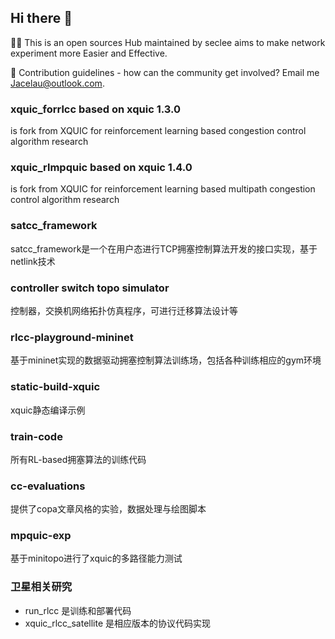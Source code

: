 ## Hi there 👋

<!--

**Here are some ideas to get you started:**

🙋‍♀️ This is an open sources Hub maintained by seclee aims to make network experiment more Easier and Effective.
🌈 Contribution guidelines - how can the community get involved? Email me Jacelau@outlook.com.
-->

🙋‍♀️ This is an open sources Hub maintained by seclee aims to make network experiment more Easier and Effective.

🌈 Contribution guidelines - how can the community get involved? Email me Jacelau@outlook.com.

### xquic_forrlcc based on xquic 1.3.0
is fork from XQUIC for reinforcement learning based congestion control algorithm research

### xquic_rlmpquic based on xquic 1.4.0
is fork from XQUIC for reinforcement learning based  multipath congestion control algorithm research

### satcc_framework
satcc_framework是一个在用户态进行TCP拥塞控制算法开发的接口实现，基于netlink技术

### controller switch topo simulator
控制器，交换机网络拓扑仿真程序，可进行迁移算法设计等

### rlcc-playground-mininet
基于mininet实现的数据驱动拥塞控制算法训练场，包括各种训练相应的gym环境

### static-build-xquic
xquic静态编译示例

### train-code
所有RL-based拥塞算法的训练代码

### cc-evaluations
提供了copa文章风格的实验，数据处理与绘图脚本

### mpquic-exp 
基于minitopo进行了xquic的多路径能力测试

### 卫星相关研究
- run_rlcc 是训练和部署代码
- xquic_rlcc_satellite 是相应版本的协议代码实现




